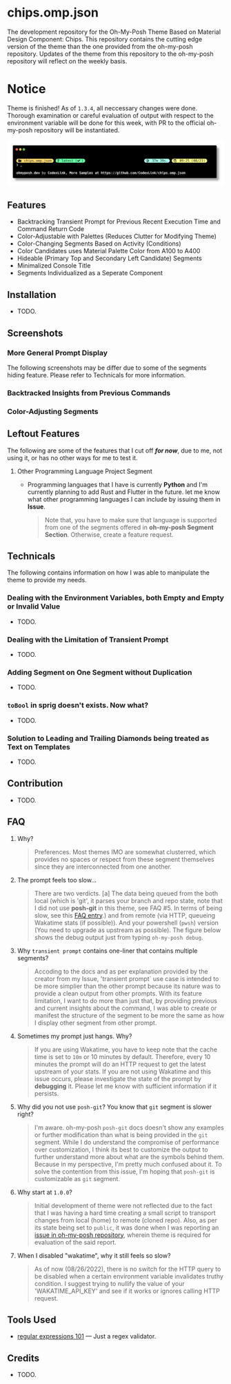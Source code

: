 # chips.omp.json

The development repository for the Oh-My-Posh Theme Based on Material Design Component: Chips. This repository contains the cutting edge version of the theme than the one provided from the oh-my-posh repository. Updates of the theme from this repository to the oh-my-posh repository will reflect on the weekly basis.

# Notice

Theme is finished! As of `1.3.4`, all neccessary changes were done. Thorough examination or careful evaluation of output with respect to the environment variable will be done for this week, with PR to the official oh-my-posh repository will be instantiated.

[![chips.omp.json highlight #1](https://github.com/CodexLink/chips.omp.json/blob/latest/assets/highlight_1.png)](https://ohmyposh.dev/docs/themes#chips)

## Features

- Backtracking Transient Prompt for Previous Recent Execution Time and Command Return Code
- Color-Adjustable with Palettes (Reduces Clutter for Modifying Theme)
- Color-Changing Segments Based on Activity (Conditions)
- Color Candidates uses Material Palette Color from A100 to A400
- Hideable (Primary Top and Secondary Left Candidate) Segments
- Minimalized Console Title
- Segments Individualized as a Seperate Component

## Installation

- TODO.

## Screenshots

### More General Prompt Display

The following screenshots may be differ due to some of the segments hiding feature. Please refer to Technicals for more information.

### Backtracked Insights from Previous Commands

### Color-Adjusting Segments

###

## Leftout Features

The following are some of the features that I cut off **_for now_**, due to me, not using it, or has no other ways for me to test it.

1. Other Programming Language Project Segment

   - Programming languages that I have is currently **Python** and I'm currently planning to add Rust and Flutter in the future. let me know what other programming languages I can include by issuing them in **Issue**.

     > Note that, you have to make sure that language is supported from one of the segments offered in **oh-my-posh Segment Section**. Otherwise, create a feature request.

## Technicals

The following contains information on how I was able to manipulate the theme to provide my needs.

### Dealing with the Environment Variables, both Empty and Empty or Invalid Value

- TODO.

### Dealing with the Limitation of Transient Prompt

- TODO.

### Adding Segment on One Segment without Duplication

- TODO.

### `toBool` in sprig doesn't exists. Now what?

- TODO.

### Solution to Leading and Trailing Diamonds being treated as Text on Templates

- TODO.

## Contribution

- TODO.

## FAQ

1. Why?

   > Preferences. Most themes IMO are somewhat clusterred, which provides no spaces or respect from these segment themselves since they are interconnected from one another.

2. The prompt feels too slow...

   > There are two verdicts. [a] The data being queued from the both local (which is 'git', it parses your branch and repo state, note that I did not use **posh-git** in this theme, see FAQ #5. In terms of being slow, see this [FAQ entry](https://ohmyposh.dev/docs/faq#the-prompt-is-slow-delay-in-showing-the-prompt-between-commands).) and from remote (via HTTP, queueing Wakatime stats (if possible)). And your powershell (`pwsh`) version (You need to upgrade as upstream as possible). The figure below shows the debug output just from typing `oh-my-posh debug`.

3. Why `transient prompt` contains one-liner that contains multiple segments?

   > Accoding to the docs and as per explanation provided by the creator from my Issue, 'transient prompt` use case is intended to be more simplier than the other prompt because its nature was to provide a clean output from other prompts. With its feature limitation, I want to do more than just that, by providing previous and current insights about the command, I was able to create or manifest the structure of the segment to be more the same as how I display other segment from other prompt.

4. Sometimes my prompt just hangs. Why?

   > If you are using Wakatime, you have to keep note that the cache time is set to `10m` or 10 minutes by default. Therefore, every 10 minutes the prompt will do an HTTP request to get the latest upstream of your stats. If you are not using Wakatime and this issue occurs, please investigate the state of the prompt by **debugging** it. Please let me know with sufficient information if it persists.

5. Why did you not use `posh-git`? You know that `git` segment is slower right?

   > I'm aware. oh-my-posh `posh-git` docs doesn't show any examples or further modification than what is being provided in the `git` segment. While I do understand the compromise of performance over customization, I think its best to customize the output to further understand more about what are the symbols behind them. Because in my perspective, I'm pretty much confused about it. To solve the contention from this issue, I'm hoping that `posh-git` is customizable as `git` segment.

6. Why start at `1.0.0`?

   > Initial development of theme were not reflected due to the fact that I was having a hard time creating a small script to transport changes from local (home) to remote (cloned repo). Also, as per its state being set to `public`, it was done when I was reporting an [issue in oh-my-posh repository](https://github.com/JanDeDobbeleer/oh-my-posh/issues/2679), wherein theme is required for evaluation of the said report.

7. When I disabled "wakatime", why it still feels so slow?
   > As of now (08/26/2022), there is no switch for the HTTP query to be disabled when a certain environment variable invalidates truthy condition. I suggest trying to nullify the value of your 'WAKATIME_API_KEY' and see if it works or ignores calling HTTP request.

## Tools Used

- [regular expressions 101](https://regex101.com/) — Just a regex validator.

## Credits

- TODO.
